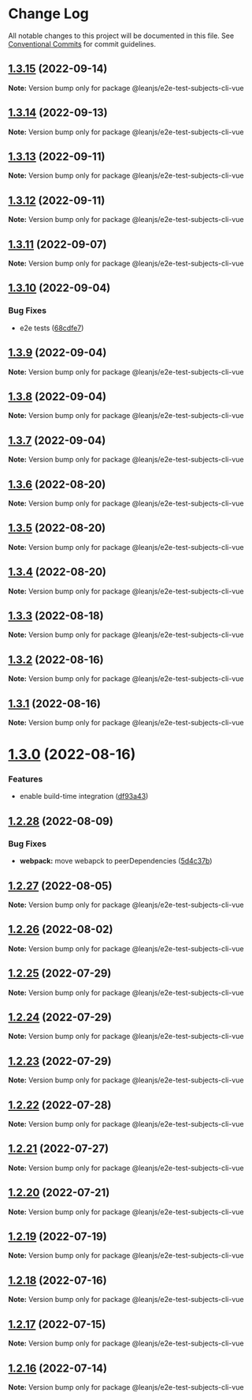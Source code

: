 # Change Log

All notable changes to this project will be documented in this file.
See [Conventional Commits](https://conventionalcommits.org) for commit guidelines.

## [1.3.15](https://github.com/leanjs/leanjs/compare/@leanjs/e2e-test-subjects-cli-vue@1.3.14...@leanjs/e2e-test-subjects-cli-vue@1.3.15) (2022-09-14)

**Note:** Version bump only for package @leanjs/e2e-test-subjects-cli-vue





## [1.3.14](https://github.com/leanjs/leanjs/compare/@leanjs/e2e-test-subjects-cli-vue@1.3.13...@leanjs/e2e-test-subjects-cli-vue@1.3.14) (2022-09-13)

**Note:** Version bump only for package @leanjs/e2e-test-subjects-cli-vue





## [1.3.13](https://github.com/leanjs/leanjs/compare/@leanjs/e2e-test-subjects-cli-vue@1.3.12...@leanjs/e2e-test-subjects-cli-vue@1.3.13) (2022-09-11)

**Note:** Version bump only for package @leanjs/e2e-test-subjects-cli-vue





## [1.3.12](https://github.com/leanjs/leanjs/compare/@leanjs/e2e-test-subjects-cli-vue@1.3.11...@leanjs/e2e-test-subjects-cli-vue@1.3.12) (2022-09-11)

**Note:** Version bump only for package @leanjs/e2e-test-subjects-cli-vue





## [1.3.11](https://github.com/leanjs/leanjs/compare/@leanjs/e2e-test-subjects-cli-vue@1.3.10...@leanjs/e2e-test-subjects-cli-vue@1.3.11) (2022-09-07)

**Note:** Version bump only for package @leanjs/e2e-test-subjects-cli-vue





## [1.3.10](https://github.com/leanjs/leanjs/compare/@leanjs/e2e-test-subjects-cli-vue@1.3.9...@leanjs/e2e-test-subjects-cli-vue@1.3.10) (2022-09-04)


### Bug Fixes

* e2e tests ([68cdfe7](https://github.com/leanjs/leanjs/commit/68cdfe71a5b0525badc62be1bded4da1b919c513))





## [1.3.9](https://github.com/leanjs/leanjs/compare/@leanjs/e2e-test-subjects-cli-vue@1.3.8...@leanjs/e2e-test-subjects-cli-vue@1.3.9) (2022-09-04)

**Note:** Version bump only for package @leanjs/e2e-test-subjects-cli-vue





## [1.3.8](https://github.com/leanjs/leanjs/compare/@leanjs/e2e-test-subjects-cli-vue@1.3.7...@leanjs/e2e-test-subjects-cli-vue@1.3.8) (2022-09-04)

**Note:** Version bump only for package @leanjs/e2e-test-subjects-cli-vue





## [1.3.7](https://github.com/leanjs/leanjs/compare/@leanjs/e2e-test-subjects-cli-vue@1.3.6...@leanjs/e2e-test-subjects-cli-vue@1.3.7) (2022-09-04)

**Note:** Version bump only for package @leanjs/e2e-test-subjects-cli-vue





## [1.3.6](https://github.com/leanjs/leanjs/compare/@leanjs/e2e-test-subjects-cli-vue@1.3.5...@leanjs/e2e-test-subjects-cli-vue@1.3.6) (2022-08-20)

**Note:** Version bump only for package @leanjs/e2e-test-subjects-cli-vue





## [1.3.5](https://github.com/leanjs/leanjs/compare/@leanjs/e2e-test-subjects-cli-vue@1.3.4...@leanjs/e2e-test-subjects-cli-vue@1.3.5) (2022-08-20)

**Note:** Version bump only for package @leanjs/e2e-test-subjects-cli-vue





## [1.3.4](https://github.com/leanjs/leanjs/compare/@leanjs/e2e-test-subjects-cli-vue@1.3.3...@leanjs/e2e-test-subjects-cli-vue@1.3.4) (2022-08-20)

**Note:** Version bump only for package @leanjs/e2e-test-subjects-cli-vue





## [1.3.3](https://github.com/leanjs/leanjs/compare/@leanjs/e2e-test-subjects-cli-vue@1.3.2...@leanjs/e2e-test-subjects-cli-vue@1.3.3) (2022-08-18)

**Note:** Version bump only for package @leanjs/e2e-test-subjects-cli-vue





## [1.3.2](https://github.com/leanjs/leanjs/compare/@leanjs/e2e-test-subjects-cli-vue@1.3.1...@leanjs/e2e-test-subjects-cli-vue@1.3.2) (2022-08-16)

**Note:** Version bump only for package @leanjs/e2e-test-subjects-cli-vue





## [1.3.1](https://github.com/leanjs/leanjs/compare/@leanjs/e2e-test-subjects-cli-vue@1.3.0...@leanjs/e2e-test-subjects-cli-vue@1.3.1) (2022-08-16)

**Note:** Version bump only for package @leanjs/e2e-test-subjects-cli-vue





# [1.3.0](https://github.com/leanjs/leanjs/compare/@leanjs/e2e-test-subjects-cli-vue@1.2.28...@leanjs/e2e-test-subjects-cli-vue@1.3.0) (2022-08-16)


### Features

* enable build-time integration ([df93a43](https://github.com/leanjs/leanjs/commit/df93a433f869a659ace4fb1388608fdd415071b0))





## [1.2.28](https://github.com/leanjs/leanjs/compare/@leanjs/e2e-test-subjects-cli-vue@1.2.27...@leanjs/e2e-test-subjects-cli-vue@1.2.28) (2022-08-09)


### Bug Fixes

* **webpack:** move webapck to peerDependencies ([5d4c37b](https://github.com/leanjs/leanjs/commit/5d4c37bde96240a8056c9fb6dfafb9d4f082eb3b))





## [1.2.27](https://github.com/leanjs/leanjs/compare/@leanjs/e2e-test-subjects-cli-vue@1.2.26...@leanjs/e2e-test-subjects-cli-vue@1.2.27) (2022-08-05)

**Note:** Version bump only for package @leanjs/e2e-test-subjects-cli-vue





## [1.2.26](https://github.com/leanjs/leanjs/compare/@leanjs/e2e-test-subjects-cli-vue@1.2.25...@leanjs/e2e-test-subjects-cli-vue@1.2.26) (2022-08-02)

**Note:** Version bump only for package @leanjs/e2e-test-subjects-cli-vue





## [1.2.25](https://github.com/leanjs/leanjs/compare/@leanjs/e2e-test-subjects-cli-vue@1.2.24...@leanjs/e2e-test-subjects-cli-vue@1.2.25) (2022-07-29)

**Note:** Version bump only for package @leanjs/e2e-test-subjects-cli-vue





## [1.2.24](https://github.com/leanjs/leanjs/compare/@leanjs/e2e-test-subjects-cli-vue@1.2.23...@leanjs/e2e-test-subjects-cli-vue@1.2.24) (2022-07-29)

**Note:** Version bump only for package @leanjs/e2e-test-subjects-cli-vue





## [1.2.23](https://github.com/leanjs/leanjs/compare/@leanjs/e2e-test-subjects-cli-vue@1.2.22...@leanjs/e2e-test-subjects-cli-vue@1.2.23) (2022-07-29)

**Note:** Version bump only for package @leanjs/e2e-test-subjects-cli-vue





## [1.2.22](https://github.com/leanjs/leanjs/compare/@leanjs/e2e-test-subjects-cli-vue@1.2.21...@leanjs/e2e-test-subjects-cli-vue@1.2.22) (2022-07-28)

**Note:** Version bump only for package @leanjs/e2e-test-subjects-cli-vue





## [1.2.21](https://github.com/leanjs/leanjs/compare/@leanjs/e2e-test-subjects-cli-vue@1.2.20...@leanjs/e2e-test-subjects-cli-vue@1.2.21) (2022-07-27)

**Note:** Version bump only for package @leanjs/e2e-test-subjects-cli-vue





## [1.2.20](https://github.com/leanjs/leanjs/compare/@leanjs/e2e-test-subjects-cli-vue@1.2.19...@leanjs/e2e-test-subjects-cli-vue@1.2.20) (2022-07-21)

**Note:** Version bump only for package @leanjs/e2e-test-subjects-cli-vue





## [1.2.19](https://github.com/leanjs/leanjs/compare/@leanjs/e2e-test-subjects-cli-vue@1.2.18...@leanjs/e2e-test-subjects-cli-vue@1.2.19) (2022-07-19)

**Note:** Version bump only for package @leanjs/e2e-test-subjects-cli-vue





## [1.2.18](https://github.com/leanjs/leanjs/compare/@leanjs/e2e-test-subjects-cli-vue@1.2.17...@leanjs/e2e-test-subjects-cli-vue@1.2.18) (2022-07-16)

**Note:** Version bump only for package @leanjs/e2e-test-subjects-cli-vue





## [1.2.17](https://github.com/leanjs/leanjs/compare/@leanjs/e2e-test-subjects-cli-vue@1.2.16...@leanjs/e2e-test-subjects-cli-vue@1.2.17) (2022-07-15)

**Note:** Version bump only for package @leanjs/e2e-test-subjects-cli-vue





## [1.2.16](https://github.com/leanjs/leanjs/compare/@leanjs/e2e-test-subjects-cli-vue@1.2.15...@leanjs/e2e-test-subjects-cli-vue@1.2.16) (2022-07-14)

**Note:** Version bump only for package @leanjs/e2e-test-subjects-cli-vue
